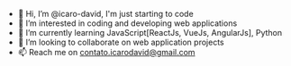 - 👋 Hi, I’m @icaro-david, I'm just starting to code
- 👀 I’m interested in coding and developing web applications
- 🌱 I’m currently learning JavaScript[ReactJs, VueJs, AngularJs], Python
- 💞️ I’m looking to collaborate on web application projects
- 📫 Reach me on contato.icarodavid@gmail.com

<!---
icaro-david/icaro-david is a ✨ special ✨ repository because its `README.md` (this file) appears on your GitHub profile.
You can click the Preview link to take a look at your changes.
--->
